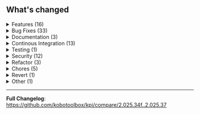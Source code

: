 <!-- version number should be already in the releases title, no need to repeat here. -->
## What's changed


<details><summary>Features (16)</summary>

- **admin**: add inactive user filter in Django admin user list ([#6367](https://github.com/kobotoolbox/kpi/pull/6367))
    > <!-- 📣 Summary -->
    > Adds a new Inactive users filter in the Django admin user list, allowing
    > superusers to quickly find accounts that have been inactive for 90, 180,
    > 365, or 730 days.
    > 
    > <!-- 📖 Description -->
    > This update introduces an `Inactive ≥ X days` preset filter in the admin
    > user list.
    > The filter leverages the existing inactivity detection logic
    > (`get_inactive_users()`) to identify users who haven’t logged in or
    > shown activity within the selected time frame.

- **api**: add basic HTML renderer to API endpoints ([#6320](https://github.com/kobotoolbox/kpi/pull/6320))
    > <!-- 📣 Summary -->
    > Provide a lightweight HTML view for API responses with a direct link to
    > the new documentation filtered on the endpoint URL.

- **assetVersions**: remove reversion version foreign key ([#6157](https://github.com/kobotoolbox/kpi/pull/6157))
- **background-audio-recording**: modify messages about bg audio recording on form builder ([#6185](https://github.com/kobotoolbox/kpi/pull/6185))
    > ### 🗒️ Checklist
    > 
    > 1. [x] run linter locally
    > 2. [x] update developer docs (API, README, inline, etc.), if any
    > 3. [x] for user-facing doc changes create a Zulip thread at #Kobo
    > support docs, if any
    > 4. [x] draft PR with a title `<type>(<scope>)<!>: <title> `
    > 5. [x] assign yourself, tag PR: at least `Front end` and/or `Back end`
    > or `workflow`
    > 6. [x] fill in the template below and delete template comments
    > 7. [x] review thyself: read the diff and repro the preview as written
    > 8. [x] open PR & confirm that CI passes & request reviewers, if needed
    > 9. [ ] delete this section before merging
    > 
    > <!-- 📣 Summary -->
    > This PR modifies messages about the capabilities of background audio
    > recording present in the form builder.
    > [See requirements in Linear task
    > 
    > ](https://linear.app/kobotoolbox/issue//changeremove-background-audio-availability-warning)

- **components**: add tooltips to icon only buttons with storybook option ([#6123](https://github.com/kobotoolbox/kpi/pull/6123))
    > <!-- 📣 Summary -->
    > Adds ability for tooltips to be used with icon only buttons. Useful for
    > some UI designs

- **dataCollectors**: set up initial models and admin ([#6142](https://github.com/kobotoolbox/kpi/pull/6142))
    > <!-- 📣 Summary -->
    > Add new data collector models to Django admin.
    > 
    > <!-- 📖 Description -->
    > Adds DataCollector and DataCollectorGroup models to Django admin. A
    > DataCollectorGroup may have several DataCollectors and be associated
    > with several Assets. Every DataCollector has a token, which may be
    > rotated using Django admin.

- **dataCollectors**: utilities for creating enketo links ([#6196](https://github.com/kobotoolbox/kpi/pull/6196))
- **dataCollectors**: update enketo links when assigning assets to groups ([#6197](https://github.com/kobotoolbox/kpi/pull/6197))
    > <!-- 📣 Summary -->
    > Create/update enketo links for data collectors when assigning assets to
    > data collector groups.
    > 
    > <!-- 📖 Description -->
    > Create the necessary enketo links for data collectors so they can
    > view/submit to the assets to which their group has access.

- **dataCollectors**: create authentication class for data collectors ([#6203](https://github.com/kobotoolbox/kpi/pull/6203))
- **instanceHistory**: add root_uuid to instancehistory ([#6143](https://github.com/kobotoolbox/kpi/pull/6143))
- **instanceHistory**: Celery task to clean instance history records ([#6165](https://github.com/kobotoolbox/kpi/pull/6165))
    > <!-- 📣 Summary -->
    > InstanceHistory objects are kept for an amount of days given by the
    > constance parameter SUBMISSION_HISTORY_GRACE_PERIOD. After this period
    > has passed, the records that have no associated instance (xform_instance
    > = NULL) are deleted by a celery task that runs weekly.

- **massEmails**: get name from extra details ([#6131](https://github.com/kobotoolbox/kpi/pull/6131))
    > <!-- 📣 Summary -->
    > Use the user-entered name in mass email templates.

- **permissions**: Kobocat/OpenRosa - Merge Permissions Systems ([#5887](https://github.com/kobotoolbox/kpi/pull/5887))
    > <!-- 📣 Summary -->
    > This contains multiple PR's from the project `Kobocat/OpenRosa - Merge Permissions Systems`:
    > 1. Remove the ObjectPermissionBackend 
    > 2. Remove Guardian related code 
    > 3. Clean up obsolete Kobocat/OpenRosa permissions code
    > 4. Remove all occurrences of the special permission PERM_FROM_KC_ONLY from the database and from the codebase
    > 5. Remove Guardian dependancy.
    > 6. Replacing guardian extension used in openrosa apps with functions from the kpi permissions system.

- **permissions**: use new endpoint for bulk removing ([#6358](https://github.com/kobotoolbox/kpi/pull/6358))
    > <!-- 📣 Summary -->
    > 
    > Use new endpoint for removing all user permissions.

- **reversion**: task to remove version objects ([#6162](https://github.com/kobotoolbox/kpi/pull/6162))
- **reversion**: optimize version removal task ([#6204](https://github.com/kobotoolbox/kpi/pull/6204))
</details>

<details><summary>Bug Fixes (33)</summary>

- **UniversalTable**: don't crash while data is loading ([#6141](https://github.com/kobotoolbox/kpi/pull/6141))
- **UniversalTable**: don't crash in webpack ([#6147](https://github.com/kobotoolbox/kpi/pull/6147))
- **admin**: add admin action to bulk mark selected users as inactive ([#6381](https://github.com/kobotoolbox/kpi/pull/6381))
    > <!-- 📣 Summary -->
    > Adds a new admin action in the Django user list allowing superusers to
    > bulk mark selected users as inactive.
    > 
    > <!-- 📖 Description -->
    > This update introduces a bulk action in the Django admin's `Users` page
    > that lets superusers quickly mark multiple accounts as inactive.
    > The action is designed to complement the existing inactive users filter,
    > after filtering inactive accounts (e.g., inactive for > 90 days),
    > superusers can now select them and deactivate all in one step.

- **api**: restore default renderers for API `v1` ([#6257](https://github.com/kobotoolbox/kpi/pull/6257))
    > <!-- 📣 Summary -->
    > Reinstate API v1’s renderer settings so browsers receive HTML by default
    > instead of XML.

- **api**: respect the rendering format when it is provided ([#6325](https://github.com/kobotoolbox/kpi/pull/6325))
    > <!-- 📣 Summary -->
    > Remove custom negotiation class which broke the rendering of the API
    > response with a browser

- **api**: correct `uid` value for asset snapshot manifest endpoint ([#6351](https://github.com/kobotoolbox/kpi/pull/6351))
    > <!-- 📣 Summary -->
    > Fix `uid` value that was missed in #6323 resulting in form previews and
    > submission edits failures.

- **api**: align detail action parameters with URL patterns ([#6382](https://github.com/kobotoolbox/kpi/pull/6382))
    > <!-- 📣 Summary -->
    > Ensure detail action method signatures use the correct parameter names
    > defined in their URL patterns.

- **assets**: fix infinite load when previewing form as anonymous user ([#6336](https://github.com/kobotoolbox/kpi/pull/6336))
    > <!-- 📣 Summary -->
    > Fixes an issue where publicly shared forms failed to load when viewed by
    > an anonymous user. Anonymous form previews now open correctly without
    > infinite loading.
    > 
    > <!-- 📖 Description -->
    > Previously, when a project owner shared a form publicly ("Anyone can
    > view this form") and an anonymous user tried to preview it, the page
    > would load indefinitely.
    > This happened because the backend `asset_snapshots` API returned a `401
    > Authentication credentials were not provided` error when anonymous users
    > attempted to create a snapshot for form preview.
    > 
    > This PR updates the permission logic to allow anonymous snapshot
    > creation for publicly shared forms while still enforcing proper
    > object-level permissions and password protection.
    > As a result, public (anonymous) form previews now work as expected, with
    > no regressions for authenticated users or private assets.

- **attachmentTrash**: fix cleanup of orphaned `AttachmentTrash` and `PeriodicTasks` ([#6275](https://github.com/kobotoolbox/kpi/pull/6275))
    > <!-- 📣 Summary -->
    > Fixed an issue where deleted submissions left behind orphaned attachment
    > trash records and their associated periodic tasks.
    > 
    > <!-- 📖 Description -->
    > Previously, if a submission was deleted after its attachments were moved
    > to the trash, the Admin still displayed those attachments in the trash
    > bin. Opening them caused errors, and their cleanup periodic tasks were
    > never removed. This update ensures that attachment trash entries and
    > their periodic tasks are correctly removed when the related submission
    > or attachment is deleted. A new management command also cleans up any
    > leftover broken records from the past.

- **audioRecording**: background audio file being soft deleted on creation ([#6207](https://github.com/kobotoolbox/kpi/pull/6207))
    > <!-- 📣 Summary -->
    > This PR adds the pattern for the background audio file generated by
    > Enketo to the fix to avoid it being soft-deleted on creation

- **billing**: schedule update-exceeded-limit-counters with crontab ([#6232](https://github.com/kobotoolbox/kpi/pull/6232))
    > <!-- 📣 Summary -->
    > Use crontab scheduling instead of timedelta for
    > update-exceeded-limit-counters task.

- **billing**: enforce grace period using `datetime` on exceeded limit counters ([#6255](https://github.com/kobotoolbox/kpi/pull/6255))
    > <!-- 📣 Summary -->
    > Fixed an issue where storage limit counters could update too early
    > because only the calendar date was checked. Now the system respects a
    > full 24-hour grace period before updating counters.
    > 
    > <!-- 📖 Description -->
    > Previously, exceeded limit counters were filtered using only the date
    > portion of `date_modified`. This meant that if a user exceeded their
    > limit late in the day (e.g., 3 PM), the counter could be updated just
    > after midnight instead of waiting the full 24 hours.
    > We now compare the full `datetime` so counters are only updated once the
    > full grace period has passed. This ensures fairer enforcement of storage
    > limits and avoids premature counter increments or deletions.

- **dataCollectors**: revert accidental change ([#6154](https://github.com/kobotoolbox/kpi/pull/6154))
- **exports**: simplify account log export prompt ([#6183](https://github.com/kobotoolbox/kpi/pull/6183))
    > <!-- 📣 Summary -->
    > Notifications for exporting access logs now match notifications for
    > project activity logs

- **exports**: use empty object for empty payload ([#6201](https://github.com/kobotoolbox/kpi/pull/6201))
- **fetch**: headers handling on frontend API calls ([#6211](https://github.com/kobotoolbox/kpi/pull/6211))
    > <!-- 📣 Summary -->
    > Fixes a bug with headers handling in recently refactored code for
    > frontend API calls that was causing an infinite loading spinner on the
    > usage page.

- **frontend**: ensure country list respects RTL languages ([#5875](https://github.com/kobotoolbox/kpi/pull/5875))
    > ## 📣 Summary
    > Ensure countries list is displayed in the correct direction for RTL
    > languages.
    > 
    > ## 📖 Description
    > This adjusts `getCountryDisplayString` so that when the UI language is
    > RTL (like Arabic or Hebrew), the countries list respects the reading
    > order, improving the UX for RTL users.
    > 
    > No functional changes outside the display of the countries string.
    > 
    > ## 👷 Description for instance maintainers
    > No database or deployment changes. Pure frontend utility fix.
    > 
    > ## 💭 Notes
    > * Couldn't fully run the local Docker frontend due to platform + Docker
    > daemon issues on ARM Mac, but linting, unit tests, and code review of
    > the minimal change look solid.
    > * Happy to adjust or add any follow-up if maintainers suggest
    > improvements.
    > 
    > ## 👀 Preview steps
    > *(didn't run full manual UI preview locally due to setup blockers —
    > trusting maintainers to validate UI or have CI e2e handle it)*

- **imports**: revert `uid_import` property in import endpoint response ([#6372](https://github.com/kobotoolbox/kpi/pull/6372))
- **instanceHistory**: Persist instance history when instance is deleted ([#6152](https://github.com/kobotoolbox/kpi/pull/6152))
    > <!-- 📣 Summary -->
    > The InstanceHistory objects are not deleted when the referenced instance
    > is deleted anymore. They remain for an configurable amount of days after
    > which they are collected and purged

- **languageSelector**: remove native cancel button on chrome ([#6202](https://github.com/kobotoolbox/kpi/pull/6202))
    > <!-- 📣 Summary -->
    > 
    > Chrome no longer displays two clear search buttons ("x") in Language
    > Selector component.

- **massEmails**: get name from user extra_details with no backup ([#6163](https://github.com/kobotoolbox/kpi/pull/6163))
    > <!-- 📣 Summary -->
    > Use the full user name in the user extra_details object, for mass email
    > templates. If the user has no name it defaults to None.
    > 
    > 👀 Preview steps
    > 
    > This is most easily tested with MASS_EMAILS_CONDENSE_SEND set to true.
    > 
    > 1. Using a user account, add a full name in Account Settings
    > 2. Add the user's email to Constance > MASS_EMAIL_TEST_EMAILS
    > 3. Create a new mass email config using the test_users query that uses
    > ##full_name## somewhere in the template and set it to live
    > 4. 🟢 At the next email send, the name entered in the account settings
    > should be rendered in the email

- **migrations**: partially revert #6157; avoid renaming `_reversion_version` ([#6229](https://github.com/kobotoolbox/kpi/pull/6229))
- **migrations**: revert _reversion_version change in historical kpi 0015 migration ([#6239](https://github.com/kobotoolbox/kpi/pull/6239))
- **nlp**: reset polling status after auto translation finishes ([#6184](https://github.com/kobotoolbox/kpi/pull/6184))
    > <!-- 📣 Summary -->
    > Fixes a bug in NLP where attempting a second automatic translation
    > resulted in a infinite loading screen

- **permissions**: exclude inactive users from permission assignment lists ([#6329](https://github.com/kobotoolbox/kpi/pull/6329))
    > <!-- 📣 Summary -->
    > Hide inactive accounts from user pickers and API results when assigning
    > permissions.

- **permissions**: ensure complete removal of all user permissions (no cascade reliance) ([#6324](https://github.com/kobotoolbox/kpi/pull/6324))
    > <!-- 📣 Summary -->
    > Replace cascade-based deletion that missed certain permissions (e.g.,
    > `add_submissions`) with an explicit, comprehensive revoke process.

- **permissions**: prevent granting permissions to inactive users ([#6330](https://github.com/kobotoolbox/kpi/pull/6330))
    > <!-- 📣 Summary -->
    > Stop assigning any permissions to users whose accounts are inactive.

- **permissions**: drop guardian constraints ([#6363](https://github.com/kobotoolbox/kpi/pull/6363))
- **permissions**: [**breaking**] fix mistake in long running job that deletes obsolete permissions ([#6370](https://github.com/kobotoolbox/kpi/pull/6370))
- **projectSettings**: unnecessary modal padding ([#6138](https://github.com/kobotoolbox/kpi/pull/6138))
- **releases**: GHA order and syntax for checkout ([#6378](https://github.com/kobotoolbox/kpi/pull/6378))
- **swaggerUI**: restore search bar functionality with collapsed tags ([#6319](https://github.com/kobotoolbox/kpi/pull/6319))
    > <!-- 📣 Summary -->
    > Fix Swagger UI search so results appear even when endpoint groups are collapsed by default.

- **tooltip**: replace deprecated button with new button in table cells ([#6178](https://github.com/kobotoolbox/kpi/pull/6178))
    > <!-- 📣 Summary -->
    > Replaces deprecated button with new button that fixes a tooltip issue in
    > the data table

</details>

<details><summary>Documentation (3)</summary>

- **accesslog**: add proper markdown documentation for access logs ([#6274](https://github.com/kobotoolbox/kpi/pull/6274))
    > <!-- 📣 Summary -->
    > Fix API documentation so the access log endpoints display their own
    > description instead of reusing audit log text.
    > 
    > <!-- 📖 Description -->
    > The API documentation for access logs was incorrectly showing the audit
    > log description because the access log view extends the audit log
    > viewset and inherited its markdown. This change introduces dedicated
    > markdown documentation for the access log endpoints, ensuring that their
    > purpose, fields, and usage are clearly documented and no longer
    > overwritten by audit log content.

- **api**: set up API documentation with drf-spectacular and Swagger UI ([#5746](https://github.com/kobotoolbox/kpi/pull/5746))
    > <!-- 📣 Summary -->
    > Integrated drf-spectacular and Swagger UI to auto-generate OpenAPI
    > documentation and added developer documentation to guide implementation
    > for each endpoint.
    > 
    > <!-- 📖 Description -->
    > This PR introduces API documentation support using drf-spectacular for
    > OpenAPI schema generation and Swagger UI for live documentation
    > browsing. The setup enables automatic schema generation for KPI’s v2 API
    > and lays the foundation for documenting all endpoints consistently.
    > 
    > Enabled Swagger UI at `/api/v2/docs/` and schema access at
    > `/api/v2/schema/`.
    > 
    > Added
    > [README](https://github.com/kobotoolbox/kpi/blob/6d285ad83b45c1b6fbaaeab73497fec9d5027fb1/docs/README.md)
    > on how to document a ViewSet properly using `@extend_schema` and related
    > helpers.
    > 
    > ### 🗒️ Endpoints checklist
    > 
    > ### Access Logs
    > - [x] /api/v2/access-logs/
    > - [x] /api/v2/access-logs/export/
    > - [x] /api/v2/access-logs/me/
    > - [x] /api/v2/access-logs/me/export/
    > 
    > ### Asset Snapshots
    > - [x] /api/v2/asset_snapshots/
    > - [x] /api/v2/asset_snapshots/{uid}/
    > - [x] /api/v2/asset_snapshots/{uid}/preview/
    > - [x] /api/v2/asset_snapshots/{uid}/xform/
    > - [x] /api/v2/asset_snapshots/{uid}/xml_with_disclaimer/
    >  #### OpenRosa for edits
    >  - [x] /api/v2/asset_snapshots/{uid}/formList
    >  - [x] /api/v2/asset_snapshots/{uid}/manifest
    >  - [x] /api/v2/asset_snapshots/{uid}/submission
    > 
    > ### Asset Subscriptions
    > - [x] /api/v2/asset_subscriptions/
    > - [x] /api/v2/asset_subscriptions/{uid}/
    > 
    > ### Asset Usage
    > - [x] /api/v2/asset_usage/
    > 
    > ### Assets
    > - [x] /api/v2/assets/
    > - [x] /api/v2/assets/{parent_lookup_asset}/counts/
    > - [x] /api/v2/assets/{parent_lookup_asset}/data/
    > - [x]
    > /api/v2/assets/{parent_lookup_asset}/data/{parent_lookup_data}/attachments/
    > - [x]
    > /api/v2/assets/{parent_lookup_asset}/data/{parent_lookup_data}/attachments/{pk}/
    > - [x]
    > /api/v2/assets/{parent_lookup_asset}/data/{parent_lookup_data}/attachments/{pk}/{suffix}/
    > - [x] /api/v2/assets/{parent_lookup_asset}/data/{pk}/
    > - [x] /api/v2/assets/{parent_lookup_asset}/data/{pk}/duplicate/
    > - [x] /api/v2/assets/{parent_lookup_asset}/data/{pk}/enketo/{var}view/
    > - [x] /api/v2/assets/{parent_lookup_asset}/data/{pk}/validation_status/
    > - [x] /api/v2/assets/{parent_lookup_asset}/data/bulk/
    > - [x] /api/v2/assets/{parent_lookup_asset}/data/validation_statuses/
    > - [x] /api/v2/assets/{parent_lookup_asset}/export-settings/
    > - [x] /api/v2/assets/{parent_lookup_asset}/export-settings/{uid}/
    > - [x] /api/v2/assets/{parent_lookup_asset}/export-settings/{uid}/data/
    > - [x] /api/v2/assets/{parent_lookup_asset}/exports/
    > - [x] /api/v2/assets/{parent_lookup_asset}/exports/{uid}/
    > - [x] /api/v2/assets/{parent_lookup_asset}/files/
    > - [x] /api/v2/assets/{parent_lookup_asset}/files/{uid}/
    > - [x] /api/v2/assets/{parent_lookup_asset}/files/{uid}/content/
    > - [x] /api/v2/assets/{parent_lookup_asset}/history/
    > - [x] /api/v2/assets/{parent_lookup_asset}/history/actions/
    > - [x] /api/v2/assets/{parent_lookup_asset}/history/export/
    > - [x] /api/v2/assets/{parent_lookup_asset}/hooks/
    > - [x]
    > /api/v2/assets/{parent_lookup_asset}/hooks/{parent_lookup_hook}/logs/
    > - [x]
    > /api/v2/assets/{parent_lookup_asset}/hooks/{parent_lookup_hook}/logs/{uid}/
    > - [x]
    > /api/v2/assets/{parent_lookup_asset}/hooks/{parent_lookup_hook}/logs/{uid}/retry/
    > - [x] /api/v2/assets/{parent_lookup_asset}/hooks/{uid}/
    > - [x] /api/v2/assets/{parent_lookup_asset}/hooks/{uid}/retry/
    > - [x] /api/v2/assets/{parent_lookup_asset}/paired-data/
    > - [x]
    > /api/v2/assets/{parent_lookup_asset}/paired-data/{paired_data_uid}/
    > - [x]
    > /api/v2/assets/{parent_lookup_asset}/paired-data/{paired_data_uid}/external/
    > - [x] /api/v2/assets/{parent_lookup_asset}/permission-assignments/
    > - [x] /api/v2/assets/{parent_lookup_asset}/permission-assignments/{uid}/
    > - [x] /api/v2/assets/{parent_lookup_asset}/permission-assignments/bulk/
    > - [x] /api/v2/assets/{parent_lookup_asset}/permission-assignments/clone/
    > - [x] /api/v2/assets/{parent_lookup_asset}/versions/
    > - [x] /api/v2/assets/{parent_lookup_asset}/versions/{uid}/
    > - [x] /api/v2/assets/{uid}/
    > - [x] /api/v2/assets/{uid}/content/
    > - [x] /api/v2/assets/{uid}/deployment/
    > - [x] /api/v2/assets/{uid}/reports/
    > - [x] /api/v2/assets/{uid}/table_view/
    > - [x] /api/v2/assets/{uid}/valid_content/
    > - [x] /api/v2/assets/{uid}/xform/
    > - [x] /api/v2/assets/{uid}/xls/
    > - [x] /api/v2/assets/bulk/
    > - [x] /api/v2/assets/hash/
    > - [x] /api/v2/assets/metadata/
    > 
    > ### Audit Logs
    > - [x] /api/v2/audit-logs/
    > 
    > ### Authorized Application
    > - [x] /api/v2/authorized_application/users/
    > - [x] /api/v2/authorized_application/users/authenticate_user/
    > 
    > ### Imports
    > - [x] /api/v2/imports/
    > - [x] /api/v2/imports/{uid}/
    > 
    > ### Languages
    > - [x] /api/v2/languages/
    > - [x] /api/v2/languages/{code}/
    > 
    > ### Organizations
    > - [x] /api/v2/organizations/
    > - [x] /api/v2/organizations/{id}/
    > - [x] /api/v2/organizations/{id}/asset_usage/
    > - [x] /api/v2/organizations/{id}/assets/
    > - [x] /api/v2/organizations/{id}/service_usage/
    > - [x] /api/v2/organizations/{organization_id}/members/
    > - [x] /api/v2/organizations/{organization_id}/members/{user__username}/
    > 
    > ### Me
    > - [x] /me/
    > - [x] /me/social-accounts/
    > - [x] /me/social-accounts/{provider}/{uid}/
    > - [x] /me/email/
    > 
    > ### Permissions
    > - [x] /api/v2/permissions/
    > - [x] /api/v2/permissions/{codename}/
    > 
    > ### Project Ownership Invites
    > - [x] /api/v2/project-ownership/invites/
    > - [x]
    > /api/v2/project-ownership/invites/{parent_lookup_invite_uid}/transfers/
    > - [x]
    > /api/v2/project-ownership/invites/{parent_lookup_invite_uid}/transfers/{uid}/
    > - [x] /api/v2/project-ownership/invites/{uid}/
    > 
    > ### Project Views
    > - [x] /api/v2/project-views/
    > - [x] /api/v2/project-views/{uid}/
    > - [x] /api/v2/project-views/{uid}/{obj_type}/export/
    > - [x] /api/v2/project-views/{uid}/assets/
    > - [x] /api/v2/project-views/{uid}/users/
    > 
    > ### Service Usage
    > - [x] /api/v2/service_usage/
    > 
    > ### Tags
    > - [x] /api/v2/tags/
    > - [x] /api/v2/tags/{uid}/
    > 
    > ### TOS
    > - [x] /api/v2/terms-of-services/
    > - [x] /api/v2/terms-of-services/{slug}/
    > 
    > ### Transcription Services
    > - [x] /api/v2/transcription-services/
    > - [x] /api/v2/transcription-services/{code}/
    > 
    > ### Translation Services
    > - [x] /api/v2/translation-services/
    > - [x] /api/v2/translation-services/{code}/
    > 
    > ### Users
    > - [x] /api/v2/users/
    > - [x] /api/v2/users/{username}/

- **openApi**: use separate settings for each API schema ([#6371](https://github.com/kobotoolbox/kpi/pull/6371))
    > <!-- 📣 Summary -->
    > Apply distinct tag groups and descriptions when generating schemas for
    > API v2 and the OpenRosa API.

</details>

<details><summary>Continous Integration (13)</summary>

- **npm**: assert up to date package-lock.json ([#6317](https://github.com/kobotoolbox/kpi/pull/6317))
- **releases**: release every 4 weeks ([#6189](https://github.com/kobotoolbox/kpi/pull/6189))
- **releases**: release every 4 weeks, modulo 1 ([#6208](https://github.com/kobotoolbox/kpi/pull/6208))
- **releases**: output a forgotten variable ([#6212](https://github.com/kobotoolbox/kpi/pull/6212))
- **releases**: run version even if a test fails ([#6316](https://github.com/kobotoolbox/kpi/pull/6316))
- **releases**: don't spam non-release branches ([#6332](https://github.com/kobotoolbox/kpi/pull/6332))
- **releases**: more elaborate zulip notifications ([#6360](https://github.com/kobotoolbox/kpi/pull/6360))
- **releases**: extract checkout-with-github-app-token ([#6374](https://github.com/kobotoolbox/kpi/pull/6374))
- **releases**: handle secrets within composite actions ([#6379](https://github.com/kobotoolbox/kpi/pull/6379))
- **releases**: push to beta cascades deploy ([#6375](https://github.com/kobotoolbox/kpi/pull/6375))
- **staging**: deploy nonprod envs with github actions INFRA-14 ([#6186](https://github.com/kobotoolbox/kpi/pull/6186))
- **staging**: Removing staging deploys from gitlab ([#6220](https://github.com/kobotoolbox/kpi/pull/6220))
- **storybook**: Deploying storybook with GHA INFRA-15 ([#6221](https://github.com/kobotoolbox/kpi/pull/6221))
</details>

<details><summary>Testing (1)</summary>

- **fuzzyInt**: update tests to match new expected query counts after recent changes ([#6353](https://github.com/kobotoolbox/kpi/pull/6353))
    > <!-- 📣 Summary -->
    > Adjust fuzzy integer query count assertions to align with the updated
    > number of queries introduced in the latest release.

</details>

<details><summary>Security (12)</summary>

- **deps**: bump @tanstack/react-query from 5.84.1 to 5.85.5 ([#6174](https://github.com/kobotoolbox/kpi/pull/6174))
- **deps-dev**: bump @storybook/addon-links from 9.0.0-beta.11 to 9.1.3 ([#6148](https://github.com/kobotoolbox/kpi/pull/6148))
- **deps-dev**: bump @eslint/eslintrc from 3.2.0 to 3.3.1 ([#6149](https://github.com/kobotoolbox/kpi/pull/6149))
- **deps-dev**: bump @types/gtag.js from 0.0.12 to 0.0.20 ([#6158](https://github.com/kobotoolbox/kpi/pull/6158))
- **deps-dev**: bump sass from 1.77.6 to 1.91.0 ([#6168](https://github.com/kobotoolbox/kpi/pull/6168))
- **deps-dev**: bump terser-webpack-plugin from 5.3.10 to 5.3.14 ([#6169](https://github.com/kobotoolbox/kpi/pull/6169))
- **deps-dev**: bump @swc/jest from 0.2.36 to 0.2.39 ([#6171](https://github.com/kobotoolbox/kpi/pull/6171))
- **deps-dev**: bump webpack from 5.97.1 to 5.101.3 ([#6172](https://github.com/kobotoolbox/kpi/pull/6172))
- **deps-dev**: bump msw from 2.10.4 to 2.10.5 ([#6173](https://github.com/kobotoolbox/kpi/pull/6173))
- **deps-dev**: bump eslint-plugin-react-hooks from 5.1.0 to 5.2.0 ([#6175](https://github.com/kobotoolbox/kpi/pull/6175))
- **deps-dev**: bump react-refresh from 0.14.2 to 0.17.0 ([#6179](https://github.com/kobotoolbox/kpi/pull/6179))
- **deps-dev**: bump @testing-library/jest-dom from 6.6.4 to 6.8.0 ([#6180](https://github.com/kobotoolbox/kpi/pull/6180))
</details>

<details><summary>Refactor (3)</summary>

- **UniversalTable**: handle future generated API helpers ([#6134](https://github.com/kobotoolbox/kpi/pull/6134))
- **api**: [**breaking**] show `uid` instead of `parent_lookup` ([#6323](https://github.com/kobotoolbox/kpi/pull/6323))
    > <!-- 📣 Summary -->
    > Update the drf-spectacular api documentation to use a consistent
    > `uid_<object_name>` naming convention.

- **frontend**: generate API react-query helpers with Orval ([#6083](https://github.com/kobotoolbox/kpi/pull/6083))
</details>

<details><summary>Chores (5)</summary>

- **assetVersions**: remove reversion usages ([#6200](https://github.com/kobotoolbox/kpi/pull/6200))
    > <!-- 📣 Summary -->
    > Removing usages of the django-reversion extension.

- **docs**: remove `@action` leftover JSONserializer ([#6153](https://github.com/kobotoolbox/kpi/pull/6153))
    > <!-- 📣 Summary -->
    > Cleaned up unused code by removing unnecessary `JSONSerializers` from
    > action decorators.

- **openAPI**: improve API documentation structure and descriptions ([#6313](https://github.com/kobotoolbox/kpi/pull/6313))
    > <!-- 📣 Summary -->
    > Restructure API documentation with clearer grouping of endpoints and
    > more detailed descriptions.

- **openAPI**: update HTML template title and text body ([#6331](https://github.com/kobotoolbox/kpi/pull/6331))
    > <!-- 📣 Summary -->
    > Replace default DRF title and update the top level text

- remove unused import ([#6276](https://github.com/kobotoolbox/kpi/pull/6276))
    > <!-- 📣 Summary -->
    > Remove an unused import after merging #6274 in release branch.

</details>

<details><summary>Revert (1)</summary>

- **docs**: restore JSON renderer only for some endpoints ([#6155](https://github.com/kobotoolbox/kpi/pull/6155))
    > <!-- 📣 Summary -->
    > Revert some changes made in #6153

</details>

<details><summary>Other (1)</summary>

- [NA] Setting correct version on main deploys ([#6194](https://github.com/kobotoolbox/kpi/pull/6194))
</details>

****

**Full Changelog**: https://github.com/kobotoolbox/kpi/compare/2.025.34f..2.025.37
<!-- generated by git-cliff -->
